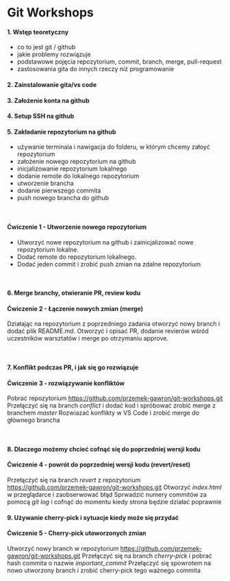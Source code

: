# Git Workshops 

#### 1. **Wstęp teoretyczny**
- co to jest git / github
- jakie problemy rozwiązuje
- podstawowe pojęcia repozytorium, commit, branch, merge, pull-request
- zastosowania gita do innych rzeczy niż programowanie

#### 2. Zainstalowanie gita/vs code  

#### 3. Założenie konta na github

#### 4. Setup SSH na github

#### 5. Zakładanie repozytorium na github
- używanie terminala i nawigacja do folderu, w którym chcemy załoyć repozytorium  
- założenie nowego repozytorium na github 
- inicjalizowanie repozytorium lokalnego
- dodanie remote do lokalnego repozytorium 
- utworzenie brancha
- dodanie pierwszego commita
- push nowego brancha do github

<br>

#### Ćwiczenie 1 - Utworzenie nowego repozytorium
- Utworzyć nowe repozytorium na github i zainicjalizować nowe repozytorium lokalne.
- Dodać remote do repozytorium lokalnego.
- Dodać jeden commit i zrobić push zmian na zdalne repozytorium 

<br>

#### **6. Merge branchy, otwieranie PR, review kodu**
#### Ćwiczenie 2 - Łączenie nowych zmian (merge) 
Działając na repozytorium z poprzedniego zadania otworzyć nowy branch i dodać plik README.md.
Otworzyć i opisać PR, dodanie revierów wśród uczestników warsztatów i merge po otrzymaniu approve.

<br>

#### **7. Konflikt podczas PR, i jak się go rozwiązuje**
#### Ćwiczenie 3 - rozwiązywanie konfliktów
Pobrać repozytorium https://github.com/przemek-gawron/git-workshops.git
Przełączyć się na branch *conflict* i dodać kod i spróbować zrobić merge z branchem *master*
Rozwiazać konflikty w VS Code i zrobić merge do głównego brancha 

<br>

#### **8. Dlaczego możemy chcieć cofnąć się do poprzedniej wersji kodu**
#### Ćwiczenie 4 - powrót do poprzedniej wersji kodu (revert/reset)
Przełączyć się na branch *revert* z repozytorium https://github.com/przemek-gawron/git-workshops.git
Otworzyć *index.html* w przeglądarce i zaobserwować błąd
Sprwadzić numery commitów za pomocą *git log* i cofnąć do momentu kiedy strona będzie działać poprawnie 

#### **9. Używanie cherry-pick i sytuacje kiedy może się przydać**
#### Ćwiczenie 5 - Cherry-pick utoworzonych zmian 
Utworzyć nowy branch w repozytorium https://github.com/przemek-gawron/git-workshops.git
Przełączyć się na branch *cherry-pick* i pobrać hash commita o nazwie *important_commit*
Przełączyć się spowrotem na nowo utworzony branch i zrobić cherry-pick tego ważnego commita 


